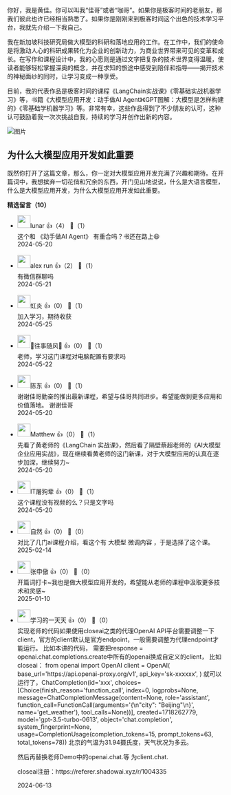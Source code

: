 你好，我是黄佳。你可以叫我“佳哥”或者“咖哥”。如果你是极客时间的老朋友，那我们彼此也许已经相当熟悉了。如果你是刚刚来到极客时间这个出色的技术学习平台，我就先介绍一下我自己。

我在新加坡科技研究局做大模型的科研和落地应用的工作。在工作中，我们的使命是将激动人心的科研成果转化为企业的创新动力，为商业世界带来可见的变革和成长。在写作和课程设计中，我的心愿则是通过文字把复杂的技术世界变得温暖，使读者能够轻松掌握深奥的概念，并在求知的旅途中感受到陪伴和指导——揭开技术的神秘面纱的同时，让学习变成一种享受。

目前，我的代表作品是极客时间的课程《LangChain实战课》《零基础实战机器学习》等，书籍《大模型应用开发：动手做AI Agent》《GPT图解：大模型是怎样构建的》《零基础学机器学习》等。非常有幸，这些作品得到了不少朋友的认可，这种认可鼓励着我一次次挑战自我，持续的学习并创作出新的内容。

![图片](https://static001.geekbang.org/resource/image/69/46/6920cc6942f67133420dc189beff4b46.png?wh=1459x1371 "读者的鼓励永远是我创作的动力")

## 为什么大模型应用开发如此重要

既然你打开了这篇文章，那么，你一定对大模型应用开发充满了兴趣和期待。在开篇词中，我想摈弃一切花俏和冗余的东西，开门见山地说说，什么是大语言模型，什么是大模型应用开发，为什么大模型应用开发如此重要。
<div><strong>精选留言（10）</strong></div><ul>
<li><img src="https://static001.geekbang.org/account/avatar/00/12/43/cf/118c4ef5.jpg" width="30px"><span>lunar</span> 👍（4） 💬（1）<div>这个和 《动手做AI Agent》 有重合吗？书还在路上😆</div>2024-05-20</li><br/><li><img src="https://static001.geekbang.org/account/avatar/00/2b/b5/e9/f1aa07d6.jpg" width="30px"><span>alex run</span> 👍（2） 💬（1）<div>有微信群聊吗</div>2024-05-21</li><br/><li><img src="https://static001.geekbang.org/account/avatar/00/18/6c/67/07bcc58f.jpg" width="30px"><span>虹炎</span> 👍（0） 💬（1）<div>加入学习，期待收获</div>2024-05-25</li><br/><li><img src="https://static001.geekbang.org/account/avatar/00/12/b9/b4/8b65959a.jpg" width="30px"><span>🎏往事随风🎏</span> 👍（0） 💬（1）<div>老师，学习这门课程对电脑配置有要求吗</div>2024-05-22</li><br/><li><img src="https://thirdwx.qlogo.cn/mmopen/vi_32/Ge7uhlEVxicQT73YuomDPrVKI8UmhqxKWrhtO5GMNlFjrHWfd3HAjgaSribR4Pzorw8yalYGYqJI4VPvUyPzicSKg/132" width="30px"><span>陈东</span> 👍（0） 💬（1）<div>谢谢佳哥勤奋的推出最新课程，希望与佳哥共同进步。希望能做到更多应用和价值落地。
谢谢佳哥</div>2024-05-20</li><br/><li><img src="https://thirdwx.qlogo.cn/mmopen/vi_32/PiajxSqBRaEKSVuNarJuDhBSvHY0giaq6yriceEBKiaKuc04wCYWOuso50noqDexaPJJibJN7PHwvcQppnzsDia1icZkw/132" width="30px"><span>Matthew</span> 👍（0） 💬（1）<div>先看了黄老师的《LangChain 实战课》，然后看了隔壁蔡超老师的《AI大模型企业应用实战》，现在继续看黄老师的这门新课，对于大模型应用的认真在逐步加深，继续努力~</div>2024-05-20</li><br/><li><img src="https://static001.geekbang.org/account/avatar/00/13/e9/5d/c3ce2262.jpg" width="30px"><span>IT屠狗辈</span> 👍（0） 💬（1）<div>这个课程没有视频的么？只是文字吗</div>2024-05-20</li><br/><li><img src="https://static001.geekbang.org/account/avatar/00/12/08/bf/cd6bfc22.jpg" width="30px"><span>自然</span> 👍（0） 💬（0）<div>对比了几门ai课程介绍，看这个有 大模型 微调内容 ，于是选择了这个课。</div>2025-02-14</li><br/><li><img src="https://static001.geekbang.org/account/avatar/00/12/0a/a4/828a431f.jpg" width="30px"><span>张申傲</span> 👍（0） 💬（0）<div>开篇词打卡~我也是做大模型应用开发的，希望能从老师的课程中汲取更多技术和灵感~</div>2025-01-10</li><br/><li><img src="https://static001.geekbang.org/account/avatar/00/1f/40/bf/4c0137f0.jpg" width="30px"><span>学习的一天天</span> 👍（0） 💬（0）<div>实现老师的代码如果使用closeai之类的代理OpenAI API平台需要调整一下client，官方的client默认是官方endpoint，一般需要调整为代理endpoint才能运行。
比如本讲的代码，
需要把response = openai.chat.completions.create中所有的openai换成自定义的client，
比如closeai：
from openai import OpenAI
client = OpenAI(
    base_url=&#39;https:&#47;&#47;api.openai-proxy.org&#47;v1&#39;,
    api_key=&#39;sk-xxxxxx&#39;,
)
就可以运行了，ChatCompletion(id=&#39;xxx&#39;, choices=[Choice(finish_reason=&#39;function_call&#39;, index=0, logprobs=None, message=ChatCompletionMessage(content=None, role=&#39;assistant&#39;, function_call=FunctionCall(arguments=&#39;{\n&quot;city&quot;: &quot;Beijing&quot;\n}&#39;, name=&#39;get_weather&#39;), tool_calls=None))], created=1718262779, model=&#39;gpt-3.5-turbo-0613&#39;, object=&#39;chat.completion&#39;, system_fingerprint=None, usage=CompletionUsage(completion_tokens=15, prompt_tokens=63, total_tokens=78))
北京的气温为31.94摄氏度，天气状况为多云。


然后再替换老师Demo中的openai.chat.等 为client.chat.


closeai注册：https:&#47;&#47;referer.shadowai.xyz&#47;r&#47;1004335</div>2024-06-13</li><br/>
</ul>